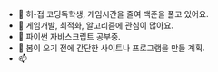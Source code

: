 - 👋 허-접 코딩독학생, 게임시간을 줄여 백준을 풀고 있어요.
- 👀 게임개발, 최적화, 알고리즘에 관심이 많아요.
- 🌱 파이썬 자바스크립트 공부중.
- 💞️ 봄이 오기 전에 간단한 사이트나 프로그램을 만들 계획.
- 📫 

<!---
Barknarae/Barknarae is a ✨ special ✨ repository because its `README.md` (this file) appears on your GitHub profile.
You can click the Preview link to take a look at your changes.
--->
